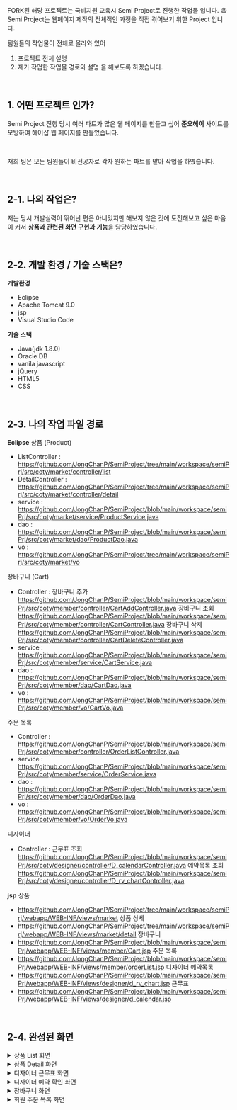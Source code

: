 FORK된 해당 프로젝트는 국비지원 교육시 Semi Project로 진행한 작업물 입니다. 😃 
Semi Project는 웹페이지 제작의 전체적인 과정을 직접 겪어보기 위한 Project 입니다. 

팀원들의 작업물이 전체로 올라와 있어
1. 프로젝트 전체 설명
2. 제가 작업한 작업물 경로와 설명
을 해보도록 하겠습니다.

&nbsp;

## 1. 어떤 프로젝트 인가? 
Semi Project 진행 당시 여러 파트가 많은 웹 페이지를 만들고 싶어
**준오헤어** 사이트를 모방하여 헤어샵 웹 페이지를 만들었습니다.

&nbsp;

저희 팀은 모든 팀원들이 비전공자로
각자 원하는 파트를 맡아 작업을 하였습니다.

&nbsp;

## 2-1. 나의 작업은?
저는 당시 개발실력이 뛰어난 편은 아니었지만
해보지 않은 것에 도전해보고 싶은 마음이 커서
**상품과 관련된 화면 구현과 기능**을 담당하였습니다.

&nbsp;

## 2-2. 개발 환경 / 기술 스택은?
**개발환경**

- Eclipse
- Apache Tomcat 9.0
- jsp
- Visual Studio Code

**기술 스택**

- Java(jdk 1.8.0)
- Oracle DB
- vanila javascript
- jQuery
- HTML5
- CSS

&nbsp;

## 2-3. 나의 작업 파일 경로
**Eclipse**
상품 (Product)
- ListController : https://github.com/JongChanP/SemiProject/tree/main/workspace/semiPrj/src/coty/market/controller/list
- DetailController : https://github.com/JongChanP/SemiProject/tree/main/workspace/semiPrj/src/coty/market/controller/detail
- service : https://github.com/JongChanP/SemiProject/blob/main/workspace/semiPrj/src/coty/market/service/ProductService.java
- dao : https://github.com/JongChanP/SemiProject/blob/main/workspace/semiPrj/src/coty/market/dao/ProductDao.java
- vo : https://github.com/JongChanP/SemiProject/tree/main/workspace/semiPrj/src/coty/market/vo

장바구니 (Cart)
- Controller : 
장바구니 추가
https://github.com/JongChanP/SemiProject/blob/main/workspace/semiPrj/src/coty/member/controller/CartAddController.java
장바구니 조회
https://github.com/JongChanP/SemiProject/blob/main/workspace/semiPrj/src/coty/member/controller/CartController.java
장바구니 삭제
https://github.com/JongChanP/SemiProject/blob/main/workspace/semiPrj/src/coty/member/controller/CartDeleteController.java
- service : https://github.com/JongChanP/SemiProject/blob/main/workspace/semiPrj/src/coty/member/service/CartService.java
- dao : https://github.com/JongChanP/SemiProject/blob/main/workspace/semiPrj/src/coty/member/dao/CartDao.java
- vo : https://github.com/JongChanP/SemiProject/blob/main/workspace/semiPrj/src/coty/member/vo/CartVo.java

주문 목록 
- Controller : https://github.com/JongChanP/SemiProject/blob/main/workspace/semiPrj/src/coty/member/controller/OrderListController.java
- service : https://github.com/JongChanP/SemiProject/blob/main/workspace/semiPrj/src/coty/member/service/OrderService.java
- dao : https://github.com/JongChanP/SemiProject/blob/main/workspace/semiPrj/src/coty/member/dao/OrderDao.java
- vo : https://github.com/JongChanP/SemiProject/blob/main/workspace/semiPrj/src/coty/member/vo/OrderVo.java

디자이너
- Controller : 
근무표 조회 
https://github.com/JongChanP/SemiProject/blob/main/workspace/semiPrj/src/coty/designer/controller/D_calendarController.java
예약목록 조회
https://github.com/JongChanP/SemiProject/blob/main/workspace/semiPrj/src/coty/designer/controller/D_rv_chartController.java



**jsp**
상품
- https://github.com/JongChanP/SemiProject/tree/main/workspace/semiPrj/webapp/WEB-INF/views/market
상품 상세
- https://github.com/JongChanP/SemiProject/tree/main/workspace/semiPrj/webapp/WEB-INF/views/market/detail
장바구니
- https://github.com/JongChanP/SemiProject/blob/main/workspace/semiPrj/webapp/WEB-INF/views/member/Cart.jsp
주문 목록
- https://github.com/JongChanP/SemiProject/blob/main/workspace/semiPrj/webapp/WEB-INF/views/member/orderList.jsp
디자이너 예약목록
- https://github.com/JongChanP/SemiProject/blob/main/workspace/semiPrj/webapp/WEB-INF/views/designer/d_rv_chart.jsp
근무표
- https://github.com/JongChanP/SemiProject/blob/main/workspace/semiPrj/webapp/WEB-INF/views/designer/d_calendar.jsp

&nbsp;

## 2-4. 완성된 화면
<details>
  <summary>상품 List 화면</summary>
  <br />
  <div markdown="1">
    <image src="https://github.com/JongChanP/SemiProject/blob/main/SemiImage/ProductList.png" />
  </div>
</details>
<details>
  <summary>상품 Detail 화면</summary>
  <br />
  <div markdown="1">
    <image src="https://github.com/JongChanP/SemiProject/blob/main/SemiImage/ProductDetail1.png" />
  </div>
  <div markdown="1">
    <image src="https://github.com/JongChanP/SemiProject/blob/main/SemiImage/ProductDetail2.png" />
  </div>
</details>
<details>
  <summary>디자이너 근무표 화면</summary>
  <br />
  <div markdown="1">
    <image src="https://github.com/JongChanP/SemiProject/blob/main/SemiImage/DesignerCalender.png" />
  </div>
</details>
<details>
  <summary>디자이너 예약 확인 화면</summary>
  <br />
  <div markdown="1">
    <image src="https://github.com/JongChanP/SemiProject/blob/main/SemiImage/Designer.png" />
  </div>
</details>
<details>
  <summary>장바구니 화면</summary>
  <br />
  <div markdown="1">
    <image src="https://github.com/JongChanP/SemiProject/blob/main/SemiImage/Cart.png" />
  </div>
</details>
<details>
  <summary>회원 주문 목록 화면</summary>
  <br />
  <div markdown="1">
    <image src="https://github.com/JongChanP/SemiProject/blob/main/SemiImage/CustomerOrder.png" />
  </div>
</details>

